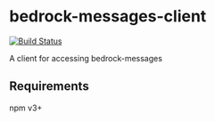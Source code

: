 # bedrock-messages-client

[![Build Status](http://ci.digitalbazaar.com/buildStatus/icon?job=bedrock-messages-client)](http://ci.digitalbazaar.com/job/bedrock-messages-client)

A client for accessing bedrock-messages

## Requirements

npm v3+
